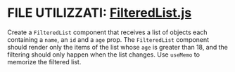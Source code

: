 # FILE UTILIZZATI: [FilteredList.js](./src/FilteredList.js)

Create a `FilteredList` component that receives a list of objects each containing a `name`, an `id` and a `age` prop. The `FilteredList` component should render only the items of the list whose `age` is greater than 18, and the filtering should only happen when the list changes. Use `useMemo` to memorize the filtered list.
